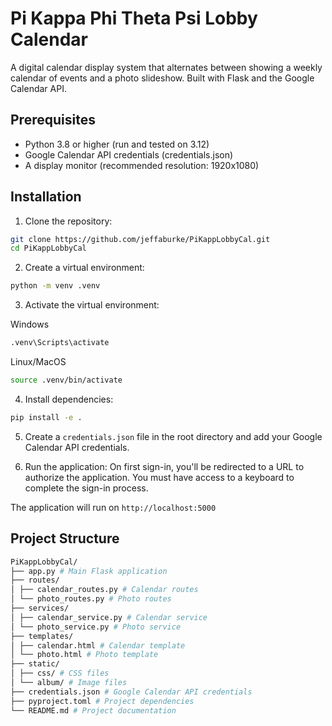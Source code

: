 # Pi Kappa Phi Theta Psi Lobby Calendar

A digital calendar display system that alternates between showing a weekly calendar of events and a photo slideshow. Built with Flask and the Google Calendar API.

## Prerequisites

- Python 3.8 or higher (run and tested on 3.12)
- Google Calendar API credentials (credentials.json)
- A display monitor (recommended resolution: 1920x1080)

## Installation

1. Clone the repository:

```bash
git clone https://github.com/jeffaburke/PiKappLobbyCal.git
cd PiKappLobbyCal
```

2. Create a virtual environment:

```bash
python -m venv .venv
```

3. Activate the virtual environment:

Windows

```bash
.venv\Scripts\activate
```
Linux/MacOS

```bash
source .venv/bin/activate
```

4. Install dependencies:

```bash
pip install -e .
```

5. Create a `credentials.json` file in the root directory and add your Google Calendar API credentials.

6. Run the application:
On first sign-in, you'll be redirected to a URL to authorize the application. You must have access to a keyboard to complete the sign-in process.

The application will run on `http://localhost:5000`

## Project Structure

```bash
PiKappLobbyCal/
├── app.py # Main Flask application
├── routes/
│ ├── calendar_routes.py # Calendar routes
│ └── photo_routes.py # Photo routes
├── services/
│ ├── calendar_service.py # Calendar service
│ └── photo_service.py # Photo service
├── templates/
│ ├── calendar.html # Calendar template
│ └── photo.html # Photo template
├── static/
│ ├── css/ # CSS files
│ └── album/ # Image files
├── credentials.json # Google Calendar API credentials
├── pyproject.toml # Project dependencies
└── README.md # Project documentation
